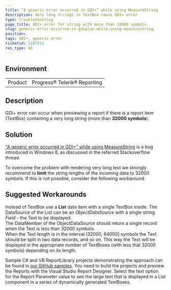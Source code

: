 ```yaml
---
title: “A generic error occurred in GDI+” while using MeasureString
description: Very long strings in TextBox cause GDI+ error
type: troubleshooting
page_title: GDI+ error for string with more than 32000 symbols
slug: generic-error-occurred-in-gdiplus-while-using-measurestring
position: 
tags: GDI+, generic error
ticketid: 1167211
res_type: kb
---
```


## Environment
<table>
	<tr>
		<td>Product</td>
		<td>Progress® Telerik® Reporting </td>
	</tr>
</table>


## Description
GDI+ error can occur when previewing a report if there is a report item (TextBox) containing a very long string (more than __32000 symbols__).

## Solution
["A generic error occurred in GDI+" while using MeasureString](https://stackoverflow.com/questions/30556042/a-generic-error-occurred-in-gdi-while-using-measurestring) is a bug introduced in Windows 8, as discussed in the referred Stackoverflow thread. 
  
To overcome the problem with rendering very long text we strongly recommend to **limit** the string lengths of the incoming data to 32000 symbols.
If this is not possible, consider the following workaround.

## Suggested Workarounds
Instead of TextBox use a **List** data item with a single TextBox inside. The DataSource of the List can be an _ObjectDataSource_ with a single string _Field_ - the Text to be displayed.  
The DataMember of the ObjectDataSource should return a single record when the Text is less than 32000 symbols.  
When the Text length is in the interval (32000, 64000\] symbols the Text should be split in two data records, and so on. 
This way the Text will be displayed in the appropriate number of TextBoxes (with less that 32000 symbols) depending on its length.

Sample C# and VB ReportLibrary projects demonstrating the approach can be found in [our GitHub samples](https://github.com/telerik/reporting-samples/tree/master/DisplayTextWithMoreThan3200symbols). You need to build the projects and preview the Reports with the Visual Studio Report Designer. Select the text option for the Report Parameter value to see the large text that is displayed in a List component in a series of dynamically generated TextBoxes.
